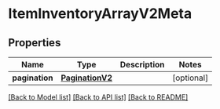 # ItemInventoryArrayV2Meta

## Properties
Name | Type | Description | Notes
------------ | ------------- | ------------- | -------------
**pagination** | [**PaginationV2**](PaginationV2.md) |  | [optional] 

[[Back to Model list]](../README.md#documentation-for-models) [[Back to API list]](../README.md#documentation-for-api-endpoints) [[Back to README]](../README.md)

